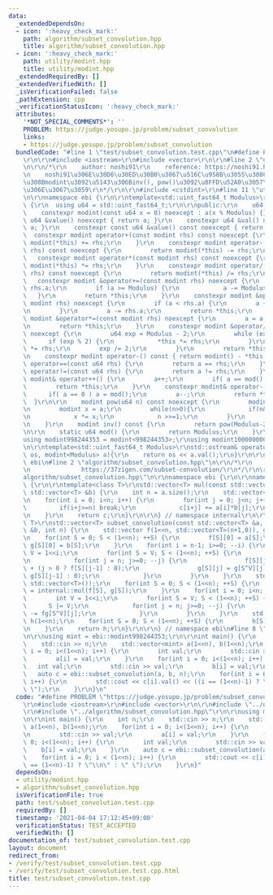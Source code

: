 ```yaml
---
data:
  _extendedDependsOn:
  - icon: ':heavy_check_mark:'
    path: algorithm/subset_convolution.hpp
    title: algorithm/subset_convolution.hpp
  - icon: ':heavy_check_mark:'
    path: utility/modint.hpp
    title: utility/modint.hpp
  _extendedRequiredBy: []
  _extendedVerifiedWith: []
  _isVerificationFailed: false
  _pathExtension: cpp
  _verificationStatusIcon: ':heavy_check_mark:'
  attributes:
    '*NOT_SPECIAL_COMMENTS*': ''
    PROBLEM: https://judge.yosupo.jp/problem/subset_convolution
    links:
    - https://judge.yosupo.jp/problem/subset_convolution
  bundledCode: "#line 1 \"test/subset_convolution.test.cpp\"\n#define PROBLEM \"https://judge.yosupo.jp/problem/subset_convolution\"\
    \r\n\r\n#include <iostream>\r\n#include <vector>\r\n\r\n#line 2 \"utility/modint.hpp\"\
    \n\r\n/*\r\n    author: noshi91\r\n    reference: https://noshi91.hatenablog.com/entry/2019/03/31/174006\r\
    \n    noshi91\u306E\u30D6\u30ED\u30B0\u3067\u516C\u958B\u3055\u308C\u3066\u3044\
    \u308Bmodint\u3092\u5143\u306Binv(), pow()\u3092\u8FFD\u52A0\u3057\u305F\u3082\
    \u306E\u3067\u3059\r\n*/\r\n\r\n#include <cstdint>\r\n#line 11 \"utility/modint.hpp\"\
    \n\r\nnamespace ebi {\r\n\r\ntemplate<std::uint_fast64_t Modulus>\r\nclass modint\
    \ {\r\n  using u64 = std::uint_fast64_t;\r\n\r\npublic:\r\n    u64 a;\r\n\r\n\
    \    constexpr modint(const u64 x = 0) noexcept : a(x % Modulus) {}\r\n    constexpr\
    \ u64 &value() noexcept { return a; }\r\n    constexpr u64 &val() noexcept { return\
    \ a; }\r\n    constexpr const u64 &value() const noexcept { return a; }\r\n  \
    \  constexpr modint operator+(const modint rhs) const noexcept {\r\n        return\
    \ modint(*this) += rhs;\r\n    }\r\n    constexpr modint operator-(const modint\
    \ rhs) const noexcept {\r\n        return modint(*this) -= rhs;\r\n    }\r\n \
    \   constexpr modint operator*(const modint rhs) const noexcept {\r\n        return\
    \ modint(*this) *= rhs;\r\n    }\r\n    constexpr modint operator/(const modint\
    \ rhs) const noexcept {\r\n        return modint(*this) /= rhs;\r\n    }\r\n \
    \   constexpr modint &operator+=(const modint rhs) noexcept {\r\n        a +=\
    \ rhs.a;\r\n        if (a >= Modulus) {\r\n            a -= Modulus;\r\n     \
    \   }\r\n        return *this;\r\n    }\r\n    constexpr modint &operator-=(const\
    \ modint rhs) noexcept {\r\n        if (a < rhs.a) {\r\n        a += Modulus;\r\
    \n        }\r\n        a -= rhs.a;\r\n        return *this;\r\n    }\r\n    constexpr\
    \ modint &operator*=(const modint rhs) noexcept {\r\n        a = a * rhs.a % Modulus;\r\
    \n        return *this;\r\n    }\r\n    constexpr modint &operator/=(modint rhs)\
    \ noexcept {\r\n        u64 exp = Modulus - 2;\r\n        while (exp) {\r\n  \
    \      if (exp % 2) {\r\n            *this *= rhs;\r\n        }\r\n        rhs\
    \ *= rhs;\r\n        exp /= 2;\r\n        }\r\n        return *this;\r\n    }\r\
    \n    constexpr modint operator-() const { return modint() - *this; }\r\n    bool\
    \ operator==(const u64 rhs) {\r\n        return a == rhs;\r\n    }\r\n    bool\
    \ operator!=(const u64 rhs) {\r\n        return a != rhs;\r\n    }\r\n    constexpr\
    \ modint& operator++() {\r\n        a++;\r\n        if( a == mod() ) a = 0;\r\n\
    \        return *this;\r\n    }\r\n    constexpr modint& operator--() {\r\n  \
    \      if( a == 0 ) a = mod();\r\n        a--;\r\n        return *this;\r\n  \
    \  }\r\n\r\n    modint pow(u64 n) const noexcept {\r\n        modint res = 1;\r\
    \n        modint x = a;\r\n        while(n>0){\r\n            if(n&1) res *= x;\r\
    \n            x *= x;\r\n            n >>=1;\r\n        }\r\n        return res;\r\
    \n    }\r\n    modint inv() const {\r\n        return pow(Modulus-2);\r\n    }\r\
    \n\r\n    static u64 mod() {\r\n        return Modulus;\r\n    }\r\n};\r\n\r\n\
    using modint998244353 = modint<998244353>;\r\nusing modint1000000007 = modint<1000000007>;\r\
    \n\r\ntemplate<std::uint_fast64_t Modulus>\r\nstd::ostream& operator<<(std::ostream&\
    \ os, modint<Modulus> a){\r\n    return os << a.val();\r\n}\r\n\r\n} // namespace\
    \ ebi\n#line 2 \"algorithm/subset_convolution.hpp\"\n\r\n/*\r\n    refernce: https://www.slideshare.net/wata_orz/ss-12131479\r\
    \n              https://37zigen.com/subset-convolution/\r\n*/\r\n\r\n#line 9 \"\
    algorithm/subset_convolution.hpp\"\n\r\nnamespace ebi {\r\n\r\nnamespace internal\
    \ {\r\n\r\ntemplate<class T>\r\nstd::vector<T> mul(const std::vector<T> &a, const\
    \ std::vector<T> &b) {\r\n    int n = a.size();\r\n    std::vector<T> c(n,0);\r\
    \n    for(int i = 0; i<n; i++) {\r\n        for(int j = 0; j<n; j++) {\r\n   \
    \         if(i+j>=n) break;\r\n            c[i+j] += a[i]*b[j];\r\n        }\r\
    \n    }\r\n    return c;\r\n}\r\n\r\n} // namespace internal\r\n\r\ntemplate<class\
    \ T>\r\nstd::vector<T> subset_convolution(const std::vector<T> &a, const std::vector<T>\
    \ &b, int n) {\r\n    std::vector f(1<<n, std::vector<T>(n+1,0)), g(1<<n, std::vector<T>(n+1,0));\r\
    \n    for(int S = 0; S < (1<<n); ++S) {\r\n        f[S][0] = a[S];\r\n       \
    \ g[S][0] = b[S];\r\n    }\r\n    for(int i = n-1; i>=0; --i) {\r\n        int\
    \ V = 1<<i;\r\n        for(int S = V; S < (1<<n); ++S) {\r\n            S |= V;\r\
    \n            for(int j = n; j>=0; --j) {\r\n                f[S][j] = f[S^V][j]\
    \ + (j > 0 ? f[S][j-1] : 0);\r\n                g[S][j] = g[S^V][j] + (j > 0 ?\
    \ g[S][j-1] : 0);\r\n            }\r\n        }\r\n    }\r\n    std::vector fg(1<<n,\
    \ std::vector<T>());\r\n    for(int S = 0; S < (1<<n); ++S) {\r\n        fg[S]\
    \ = internal::mul(f[S], g[S]);\r\n    }\r\n    for(int i = 0; i<n; ++i) {\r\n\
    \        int V = 1<<i;\r\n        for(int S = V; S < (1<<n); ++S) {\r\n      \
    \      S |= V;\r\n            for(int j = n; j>=0; --j) {\r\n                fg[S][j]\
    \ -= fg[S^V][j];\r\n            }\r\n        }\r\n    }\r\n    std::vector<T>\
    \ h(1<<n);\r\n    for(int S = 0; S < (1<<n); ++S) {\r\n        h[S] = fg[S][__builtin_popcount(S)];\r\
    \n    }\r\n    return h;\r\n}\r\n\r\n} // namespace ebi\n#line 8 \"test/subset_convolution.test.cpp\"\
    \n\r\nusing mint = ebi::modint998244353;\r\n\r\nint main() {\r\n    int n;\r\n\
    \    std::cin >> n;\r\n    std::vector<mint> a(1<<n), b(1<<n);\r\n    for(int\
    \ i = 0; i<(1<<n); i++) {\r\n        int val;\r\n        std::cin >> val;\r\n\
    \        a[i] = val;\r\n    }\r\n    for(int i = 0; i<(1<<n); i++) {\r\n     \
    \   int val;\r\n        std::cin >> val;\r\n        b[i] = val;\r\n    }\r\n \
    \   auto c = ebi::subset_convolution(a, b, n);\r\n    for(int i = 0; i < (1<<n);\
    \ i++) {\r\n        std::cout << c[i].val() << ((i == (1<<n)-1) ? \"\\n\" : \"\
    \ \");\r\n    }\r\n}\n"
  code: "#define PROBLEM \"https://judge.yosupo.jp/problem/subset_convolution\"\r\n\
    \r\n#include <iostream>\r\n#include <vector>\r\n\r\n#include \"../utility/modint.hpp\"\
    \r\n#include \"../algorithm/subset_convolution.hpp\"\r\n\r\nusing mint = ebi::modint998244353;\r\
    \n\r\nint main() {\r\n    int n;\r\n    std::cin >> n;\r\n    std::vector<mint>\
    \ a(1<<n), b(1<<n);\r\n    for(int i = 0; i<(1<<n); i++) {\r\n        int val;\r\
    \n        std::cin >> val;\r\n        a[i] = val;\r\n    }\r\n    for(int i =\
    \ 0; i<(1<<n); i++) {\r\n        int val;\r\n        std::cin >> val;\r\n    \
    \    b[i] = val;\r\n    }\r\n    auto c = ebi::subset_convolution(a, b, n);\r\n\
    \    for(int i = 0; i < (1<<n); i++) {\r\n        std::cout << c[i].val() << ((i\
    \ == (1<<n)-1) ? \"\\n\" : \" \");\r\n    }\r\n}"
  dependsOn:
  - utility/modint.hpp
  - algorithm/subset_convolution.hpp
  isVerificationFile: true
  path: test/subset_convolution.test.cpp
  requiredBy: []
  timestamp: '2021-04-04 17:12:45+09:00'
  verificationStatus: TEST_ACCEPTED
  verifiedWith: []
documentation_of: test/subset_convolution.test.cpp
layout: document
redirect_from:
- /verify/test/subset_convolution.test.cpp
- /verify/test/subset_convolution.test.cpp.html
title: test/subset_convolution.test.cpp
---
```

